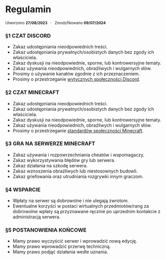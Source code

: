 # **Regulamin**
<sup>Utworzono **27/08/2023** &nbsp; · &nbsp; Zmodyfikowano **09/07/2024**</sup>

### §1 CZAT DISCORD <!-- {docsify-ignore} -->
- Zakaz udostępniania nieodpowiednich treści.
- Zakaz udostępniania prywatnych/osobistych danych bez zgody ich właściciela.
- Zakaz dyskusji na nieodpowiednie, sporne, lub kontrowersyjne tematy.
- Zakaz używania nieodpowiednich, obraźliwych i wulgarnych słów.
- Prosimy o używanie kanałów zgodnie z ich przeznaczeniem.
- Prosimy o przestrzeganie [wytycznych społeczności Discord](https://discord.com/guidelines).

### §2 CZAT MINECRAFT <!-- {docsify-ignore} -->
- Zakaz udostępniania nieodpowiednich treści.
- Zakaz udostępniania prywatnych/osobistych danych bez zgody ich właściciela.
- Zakaz dyskusji na nieodpowiednie, sporne, lub kontrowersyjne tematy.
- Zakaz używania nieodpowiednich, obraźliwych i wulgarnych słów.
- Prosimy o przestrzeganie [standardów społeczności Minecraft](https://www.minecraft.net/en-us/community-standards).

### §3 GRA NA SERWERZE MINECRAFT <!-- {docsify-ignore} -->
- Zakaz używania i rozpowrzechniania cheatów i wspomagaczy.
- Zakaz wykorzystywania błędów gry lub serwera.
- Zakaz działania na szkodę serwera.
- Zakaz wznoszenia obraźliwych lub niestosownych budowli.
- Zakaz griefowania oraz utrudniania rozgrywki innym graczom.

### §4 WSPARCIE <!-- {docsify-ignore} -->
- Wpłaty na serwer są dobrowolne i nie ulegają zwrotom.
- Ewentualne korzyści w postaci wirtualnych przedmiotów/rang za dobrowolne wpłaty są przyznawane ręcznie po uprzednim kontakcie z administracją serwera.

### §5 POSTANOWIENIA KOŃCOWE <!-- {docsify-ignore} -->
- Mamy prawo wyczyścić serwer i wprowadzić nową edycję.
- Mamy prawo wprowadzić przerwę techniczną.
- Mamy prawo podjąć działania wedle uznania.
